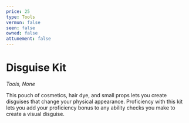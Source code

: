 ```yaml
---
price: 25
type: Tools
vermun: false
seen: false
owned: false
attunement: false
---
```

# Disguise Kit

*Tools, None*

This pouch of cosmetics, hair dye, and small props lets you create disguises that change your physical appearance. Proficiency with this kit lets you add your proficiency bonus to any ability checks you make to create a visual disguise.